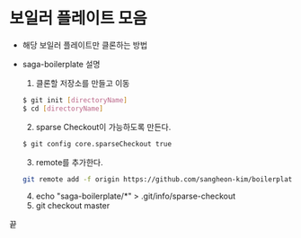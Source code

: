# 보일러 플레이트 모음

- 해당 보일러 플레이트만 클론하는 방법

- saga-boilerplate 설명

  1. 클론할 저장소를 만들고 이동

  ```bash
  $ git init [directoryName]
  $ cd [directoryName]
  ```

  2. sparse Checkout이 가능하도록 만든다.

  ```bash
  $ git config core.sparseCheckout true
  ```

  3. remote를 추가한다.

  ```bash
  git remote add -f origin https://github.com/sangheon-kim/boilerplate-collection.git
  ```

  4. echo "saga-boilerplate/\*" > .git/info/sparse-checkout
  5. git checkout master

끝
